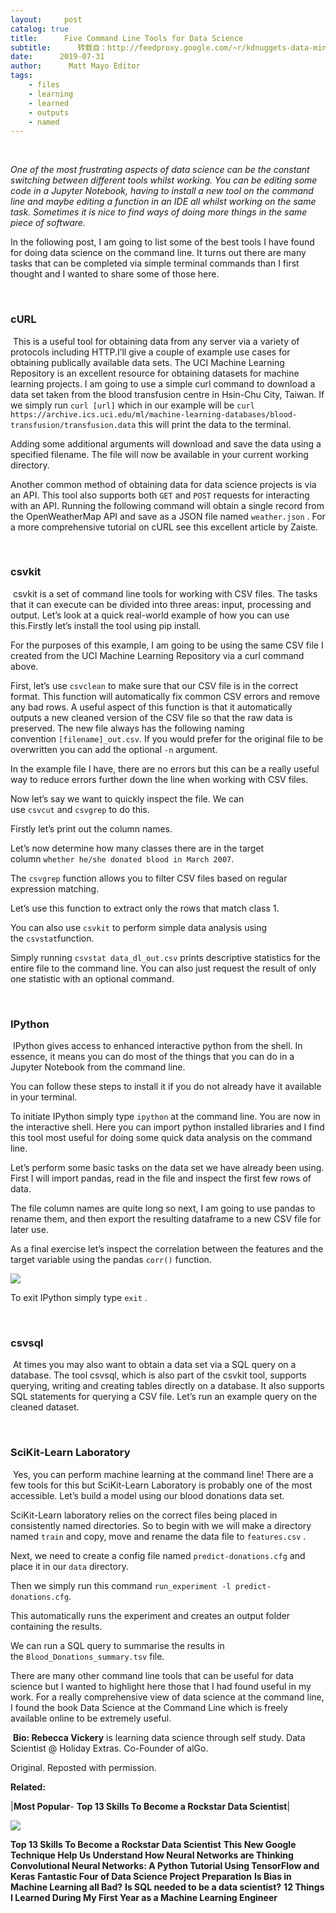 ```yaml
---
layout:     post
catalog: true
title:      Five Command Line Tools for Data Science
subtitle:      转载自：http://feedproxy.google.com/~r/kdnuggets-data-mining-analytics/~3/1xLZHZHXAQU/five-command-line-tools-data-science.html
date:      2019-07-31
author:      Matt Mayo Editor
tags:
    - files
    - learning
    - learned
    - outputs
    - named
---
```



 

*One of the most frustrating aspects of data science can be the constant switching between different tools whilst working. You can be editing some code in a Jupyter Notebook, having to install a new tool on the command line and maybe editing a function in an IDE all whilst working on the same task. Sometimes it is nice to find ways of doing more things in the same piece of software.*

In the following post, I am going to list some of the best tools I have found for doing data science on the command line. It turns out there are many tasks that can be completed via simple terminal commands than I first thought and I wanted to share some of those here.

 

### cURL

 This is a useful tool for obtaining data from any server via a variety of protocols including HTTP.I’ll give a couple of example use cases for obtaining publically available data sets. The UCI Machine Learning Repository is an excellent resource for obtaining datasets for machine learning projects. I am going to use a simple curl command to download a data set taken from the blood transfusion centre in Hsin-Chu City, Taiwan. If we simply run `curl [url]` which in our example will be `curl https://archive.ics.uci.edu/ml/machine-learning-databases/blood-transfusion/transfusion.data` this will print the data to the terminal.

Adding some additional arguments will download and save the data using a specified filename. The file will now be available in your current working directory.



Another common method of obtaining data for data science projects is via an API. This tool also supports both `GET` and `POST` requests for interacting with an API. Running the following command will obtain a single record from the OpenWeatherMap API and save as a JSON file named `weather.json` . For a more comprehensive tutorial on cURL see this excellent article by Zaiste.



 

### csvkit

 csvkit is a set of command line tools for working with CSV files. The tasks that it can execute can be divided into three areas: input, processing and output. Let’s look at a quick real-world example of how you can use this.Firstly let’s install the tool using pip install.



For the purposes of this example, I am going to be using the same CSV file I created from the UCI Machine Learning Repository via a curl command above.

First, let’s use `csvclean` to make sure that our CSV file is in the correct format. This function will automatically fix common CSV errors and remove any bad rows. A useful aspect of this function is that it automatically outputs a new cleaned version of the CSV file so that the raw data is preserved. The new file always has the following naming convention `[filename]_out.csv`. If you would prefer for the original file to be overwritten you can add the optional `-n` argument.



In the example file I have, there are no errors but this can be a really useful way to reduce errors further down the line when working with CSV files.

Now let’s say we want to quickly inspect the file. We can use `csvcut` and `csvgrep` to do this.

Firstly let’s print out the column names.



Let’s now determine how many classes there are in the target column `whether he/she donated blood in March 2007`.



The `csvgrep` function allows you to filter CSV files based on regular expression matching.

Let’s use this function to extract only the rows that match class 1.



You can also use `csvkit` to perform simple data analysis using the `csvstat`function.

Simply running `csvstat data_dl_out.csv` prints descriptive statistics for the entire file to the command line. You can also just request the result of only one statistic with an optional command.



 

### IPython

 IPython gives access to enhanced interactive python from the shell. In essence, it means you can do most of the things that you can do in a Jupyter Notebook from the command line.

You can follow these steps to install it if you do not already have it available in your terminal.

To initiate IPython simply type `ipython` at the command line. You are now in the interactive shell. Here you can import python installed libraries and I find this tool most useful for doing some quick data analysis on the command line.

Let’s perform some basic tasks on the data set we have already been using. First I will import pandas, read in the file and inspect the first few rows of data.



The file column names are quite long so next, I am going to use pandas to rename them, and then export the resulting dataframe to a new CSV file for later use.



As a final exercise let’s inspect the correlation between the features and the target variable using the pandas `corr()` function.



![](https://miro.medium.com/max/191/1*2x0Wphg8u0OHW-RR91iRJQ.png)


To exit IPython simply type `exit` .

 

### csvsql

 At times you may also want to obtain a data set via a SQL query on a database. The tool csvsql, which is also part of the csvkit tool, supports querying, writing and creating tables directly on a database. It also supports SQL statements for querying a CSV file. Let’s run an example query on the cleaned dataset.



 

### SciKit-Learn Laboratory

 Yes, you can perform machine learning at the command line! There are a few tools for this but SciKit-Learn Laboratory is probably one of the most accessible. Let’s build a model using our blood donations data set.

SciKit-Learn laboratory relies on the correct files being placed in consistently named directories. So to begin with we will make a directory named `train` and copy, move and rename the data file to `features.csv` .



Next, we need to create a config file named `predict-donations.cfg` and place it in our `data` directory.



Then we simply run this command `run_experiment -l predict-donations.cfg`.

This automatically runs the experiment and creates an output folder containing the results.

We can run a SQL query to summarise the results in the `Blood_Donations_summary.tsv` file.



There are many other command line tools that can be useful for data science but I wanted to highlight here those that I had found useful in my work. For a really comprehensive view of data science at the command line, I found the book Data Science at the Command Line which is freely available online to be extremely useful.

 **Bio: Rebecca Vickery** is learning data science through self study. Data Scientist @ Holiday Extras. Co-Founder of alGo.

Original. Reposted with permission.

**Related:**



 




|**Most Popular**- **Top 13 Skills To Become a Rockstar Data Scientist**|

![](http://feedproxy.google.com/wp-content/uploads/admond-lee-rockstar-tweet.jpg)


**Top 13 Skills To Become a Rockstar Data Scientist**
**This New Google Technique Help Us Understand How Neural Networks are Thinking**
**Convolutional Neural Networks: A Python Tutorial Using TensorFlow and Keras**
**Fantastic Four of Data Science Project Preparation**
**Is Bias in Machine Learning all Bad?**
**Is SQL needed to be a data scientist?**
**12 Things I Learned During My First Year as a Machine Learning Engineer**


